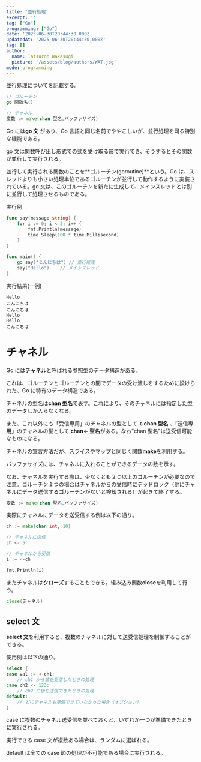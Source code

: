 ```yaml
---
title: '並行処理'
excerpt: ''
tag: ["Go"]
programming: ["Go"]
date: '2025-06-30T20:44:30.000Z'
updatedAt: '2025-06-30T20:44:30.000Z'
tag: []
author:
  name: Tatsuroh Wakasugi
  picture: '/assets/blog/authors/WAT.jpg'
mode: programming
---
```


並行処理についてを記載する。

<div class="note_content_by_programming_language" id="note_content_Go">

```go
// ゴルーチン
go 関数名()

// チャネル
変数 := make(chan 型名,バッファサイズ)
```

Go には**go 文** があり、Go 言語と同じ名前でややこしいが、並行処理を司る特別な機能である。

go 文は関数呼び出し形式での式を受け取る形で実行でき、そうするとその関数が並行して実行される。

並行して実行される関数のことを**ゴルーチン(goroutine)**という。Go は、スレッドよりも小さい処理単位であるゴルーチンが並行して動作するように実装されている。go 文は、このゴルーチンを新たに生成して、メインスレッドとは別に並行して処理させるものである。

実行例

```go
func say(message string) {
	for i := 0; i < 3; i++ {
		fmt.Println(message)
		time.Sleep(100 * time.Millisecond)
	}
}

func main() {
	go say("こんにちは") // 並行処理
	say("Hello")    // メインスレッド
}
```

実行結果(一例)

```
Hello
こんにちは
こんにちは
Hello
Hello
こんにちは
```

# チャネル

Go には**チャネル**と呼ばれる参照型のデータ構造がある。

これは、ゴルーチンとゴルーチンとの間でデータの受け渡しをするために設けられた、Go に特有のデータ構造である。

チャネルの型名は**chan 型名**で表す。これにより、そのチャネルには指定した型のデータしか入らなくなる。

また、これ以外にも「受信専用」のチャネルの型として **<-chan 型名** 、「送信専用」のチャネルの型として **chan<- 型名**がある。なお"chan 型名"は送受信可能なものになる。

チャネルの宣言方法だが、スライスやマップと同じく関数**make**を利用する。

バッファサイズには、チャネルに入れることができるデータの数を示す。

なお、チャネルを実行する際は、少なくとも２つ以上のゴルーチンが必要なので注意。ゴルーチン１つの場合はチャネルからの受信時にデッドロック（他にチャネルにデータ送信するゴルーチンがないと検知される）が起きて終了する。

```go
変数 := make(chan 型名,バッファサイズ)
```

実際にチャネルにデータを送受信する例は以下の通り。

```go
ch := make(chan int, 10)

// チャネルに送信
ch <- 5

// チャネルから受信
i := <-ch

fmt.Println(i)
```

またチャネルは**クローズ**することもできる。組み込み関数**close**を利用して行う。

```go
close(チャネル)
```

## select 文

**select 文**を利用すると、複数のチャネルに対して送受信処理を制御することができる。

使用例は以下の通り。

```go
select {
case val := <-ch1:
    // ch1 から値を受信したときの処理
case ch2 <- 123:
    // ch2 に値を送信できたときの処理
default:
    // どのチャネルも準備できていなかった場合（オプション）
}
```

case に複数のチャネル送受信を並べておくと、いずれか一つが準備できたときに実行される。

実行できる case 文が複数ある場合は、ランダムに選ばれる。

default は全ての case 節の処理が不可能である場合に実行される。

</div>
